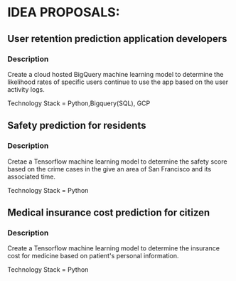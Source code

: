 # IDEA PROPOSALS:


## User retention prediction application developers

### Description 

Create a cloud hosted BigQuery machine learning model to determine the likelihood rates of specific users continue to use the app based on the user activity logs.

Technology Stack = Python,Bigquery(SQL), GCP


## Safety prediction for residents 

### Description

Cretae a Tensorflow machine learning model to determine the safety score based on the crime cases in the give an area of San Francisco and its associated time.

Technology Stack = Python


## Medical insurance cost prediction for citizen 

### Description

Create a Tensorflow machine learning model to determine the insurance cost for medicine based on patient's personal information.

Technology Stack = Python 
